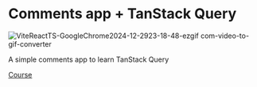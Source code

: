# Comments app + TanStack Query

![ViteReactTS-GoogleChrome2024-12-2923-18-48-ezgif com-video-to-gif-converter](https://github.com/user-attachments/assets/c6885c5e-6536-41dc-8e87-6c0a7dca78f9)


A simple comments app to learn TanStack Query

[Course](https://www.youtube.com/watch?v=WKfVjQUa6nE)
